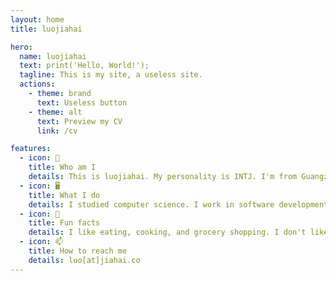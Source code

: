 ```yaml
---
layout: home
title: luojiahai

hero:
  name: luojiahai
  text: print('Hello, World!');
  tagline: This is my site, a useless site.
  actions:
    - theme: brand
      text: Useless button
    - theme: alt
      text: Preview my CV
      link: /cv

features:
  - icon: 🤔
    title: Who am I
    details: This is luojiahai. My personality is INTJ. I'm from Guangzhou, China and currently based in Melbourne, Australia.
  - icon: 🖥️
    title: What I do
    details: I studied computer science. I work in software development engineering. I'm currently working hard for a living.
  - icon: 🍚
    title: Fun facts
    details: I like eating, cooking, and grocery shopping. I don't like sports.
  - icon: 📫
    title: How to reach me
    details: luo[at]jiahai.co
---
```

